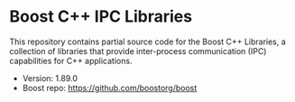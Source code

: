 # Boost C++ IPC Libraries

This repository contains partial source code for the Boost C++ Libraries, a collection of libraries that provide inter-process communication (IPC) capabilities for C++ applications.

- Version: 1.89.0
- Boost repo: <https://github.com/boostorg/boost>
